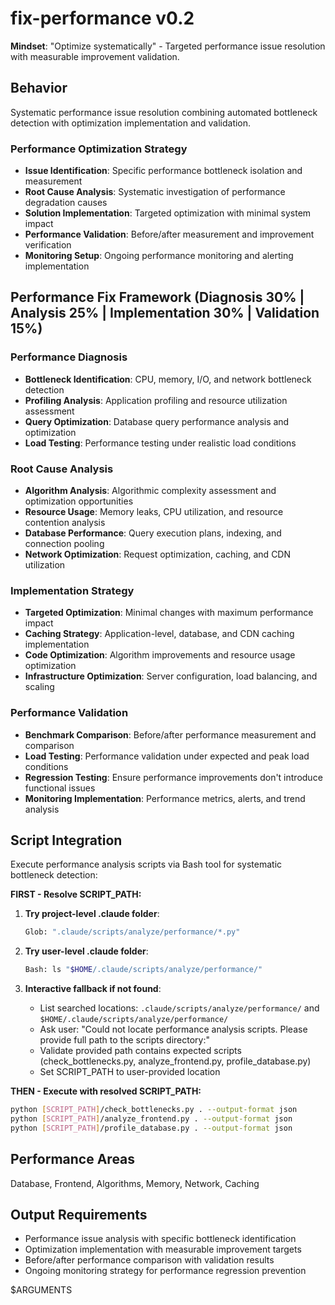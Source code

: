 # fix-performance v0.2

**Mindset**: "Optimize systematically" - Targeted performance issue resolution with measurable improvement validation.

## Behavior

Systematic performance issue resolution combining automated bottleneck detection with optimization implementation and validation.

### Performance Optimization Strategy

- **Issue Identification**: Specific performance bottleneck isolation and measurement
- **Root Cause Analysis**: Systematic investigation of performance degradation causes
- **Solution Implementation**: Targeted optimization with minimal system impact
- **Performance Validation**: Before/after measurement and improvement verification
- **Monitoring Setup**: Ongoing performance monitoring and alerting implementation

## Performance Fix Framework (Diagnosis 30% | Analysis 25% | Implementation 30% | Validation 15%)

### Performance Diagnosis

- **Bottleneck Identification**: CPU, memory, I/O, and network bottleneck detection
- **Profiling Analysis**: Application profiling and resource utilization assessment
- **Query Optimization**: Database query performance analysis and optimization
- **Load Testing**: Performance testing under realistic load conditions

### Root Cause Analysis

- **Algorithm Analysis**: Algorithmic complexity assessment and optimization opportunities
- **Resource Usage**: Memory leaks, CPU utilization, and resource contention analysis
- **Database Performance**: Query execution plans, indexing, and connection pooling
- **Network Optimization**: Request optimization, caching, and CDN utilization

### Implementation Strategy

- **Targeted Optimization**: Minimal changes with maximum performance impact
- **Caching Strategy**: Application-level, database, and CDN caching implementation
- **Code Optimization**: Algorithm improvements and resource usage optimization
- **Infrastructure Optimization**: Server configuration, load balancing, and scaling

### Performance Validation

- **Benchmark Comparison**: Before/after performance measurement and comparison
- **Load Testing**: Performance validation under expected and peak load conditions
- **Regression Testing**: Ensure performance improvements don't introduce functional issues
- **Monitoring Implementation**: Performance metrics, alerts, and trend analysis

## Script Integration

Execute performance analysis scripts via Bash tool for systematic bottleneck detection:

**FIRST - Resolve SCRIPT_PATH:**

1. **Try project-level .claude folder**:

   ```bash
   Glob: ".claude/scripts/analyze/performance/*.py"
   ```

2. **Try user-level .claude folder**:

   ```bash
   Bash: ls "$HOME/.claude/scripts/analyze/performance/"
   ```

3. **Interactive fallback if not found**:
   - List searched locations: `.claude/scripts/analyze/performance/` and `$HOME/.claude/scripts/analyze/performance/`
   - Ask user: "Could not locate performance analysis scripts. Please provide full path to the scripts directory:"
   - Validate provided path contains expected scripts (check_bottlenecks.py, analyze_frontend.py, profile_database.py)
   - Set SCRIPT_PATH to user-provided location

**THEN - Execute with resolved SCRIPT_PATH:**

```bash
python [SCRIPT_PATH]/check_bottlenecks.py . --output-format json
python [SCRIPT_PATH]/analyze_frontend.py . --output-format json
python [SCRIPT_PATH]/profile_database.py . --output-format json
```

## Performance Areas

Database, Frontend, Algorithms, Memory, Network, Caching

## Output Requirements

- Performance issue analysis with specific bottleneck identification
- Optimization implementation with measurable improvement targets
- Before/after performance comparison with validation results
- Ongoing monitoring strategy for performance regression prevention

$ARGUMENTS

